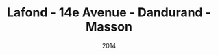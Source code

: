 ---
title: Lafond - 14e Avenue - Dandurand - Masson
date: '2014'
type: ruelle_verte
district: 'Rosemont'
position: { lng: -73.57349421414237, lat: 45.55349361958244 }
---